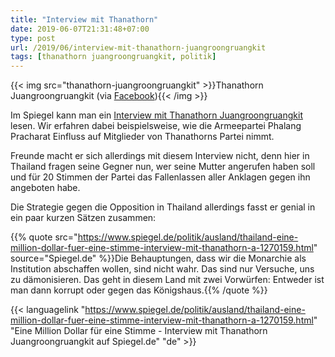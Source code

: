 ```yaml
---
title: "Interview mit Thanathorn"
date: 2019-06-07T21:31:48+07:00
type: post
url: /2019/06/interview-mit-thanathorn-juangroongruangkit
tags: [thanathorn juangroongruangkit, politik]
---
```


{{< img src="thanathorn-juangroongruangkit" >}}Thanathorn Juangroongruangkit (via <a href="https://www.facebook.com/ThanathornOfficial/photos/fpp.382592748811072/573993423004336/?type=3&theater">Facebook</a>){{< /img >}}

Im Spiegel kann man ein [Interview mit Thanathorn Juangroongruangkit](https://www.spiegel.de/politik/ausland/thailand-eine-million-dollar-fuer-eine-stimme-interview-mit-thanathorn-a-1270159.html) lesen. Wir erfahren dabei beispielsweise, wie die Armeepartei Phalang Pracharat Einfluss auf Mitglieder von Thanathorns Partei nimmt. 

Freunde macht er sich allerdings mit diesem Interview nicht, denn hier in Thailand fragen seine Gegner nun, wer seine Mutter angerufen haben soll und f&uuml;r 20 Stimmen der Partei das Fallenlassen aller Anklagen gegen ihn angeboten habe. 

Die Strategie gegen die Opposition in Thailand allerdings fasst er genial in ein paar kurzen S&auml;tzen zusammen:

{{% quote src="https://www.spiegel.de/politik/ausland/thailand-eine-million-dollar-fuer-eine-stimme-interview-mit-thanathorn-a-1270159.html" source="Spiegel.de" %}}Die Behauptungen, dass wir die Monarchie als Institution abschaffen wollen, sind nicht wahr. Das sind nur Versuche, uns zu dämonisieren. Das geht in diesem Land mit zwei Vorwürfen: Entweder ist man dann korrupt oder gegen das Königshaus.{{% /quote %}}

{{< languagelink "https://www.spiegel.de/politik/ausland/thailand-eine-million-dollar-fuer-eine-stimme-interview-mit-thanathorn-a-1270159.html" "Eine Million Dollar für eine Stimme - Interview mit Thanathorn Juangroongruangkit auf Spiegel.de" "de" >}}